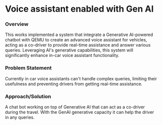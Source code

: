 # Voice assistant enabled with Gen AI

### Overview

This works implemented a system that integrate a Generative AI-powered chatbot with QEMU to create an advanced voice assistant for vehicles, acting as a co-driver to provide real-time assistance and answer various queries. Leveraging AI's generative capabilities, this system will significantly enhance in-car voice assistant functionality.​

### Problem Statement

Currently in car voice assistants can't handle complex queries, limiting their usefulness and preventing drivers from getting real-time assistance.

### Approach/Solution

A chat bot working on top of Generative AI that can act as a co-driver during the travel. With the GenAI generative capacity it can help the driver in any queries​.
